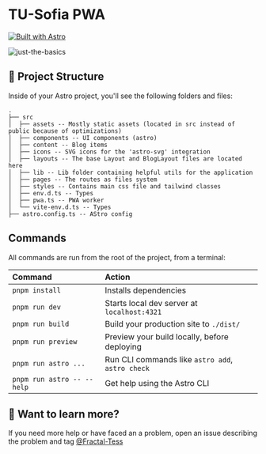 # TU-Sofia PWA

[![Built with Astro](https://astro.badg.es/v2/built-with-astro/medium.svg)](https://astro.build)

![just-the-basics](https://forgejo.0x7ff.xyz/Fractal-Tess/Tu-Sofia-PWA/raw/branch/main/.github/application.webp)

## 🚀 Project Structure

Inside of your Astro project, you'll see the following folders and files:

```text
.
├── src
│  ├── assets -- Mostly static assets (located in src instead of public because of optimizations)
│  ├── components -- UI components (astro)
│  ├── content -- Blog items
│  ├── icons -- SVG icons for the 'astro-svg' integration
│  ├── layouts -- The base Layout and BlogLayout files are located here
│  ├── lib -- Lib folder containing helpful utils for the application
│  ├── pages -- The routes as files system
│  ├── styles -- Contains main css file and tailwind classes
│  ├── env.d.ts -- Types
│  ├── pwa.ts -- PWA worker
│  └── vite-env.d.ts -- Types
├── astro.config.ts -- AStro config
```

## Commands

All commands are run from the root of the project, from a terminal:

| Command                    | Action                                           |
| :------------------------- | :----------------------------------------------- |
| `pnpm install`             | Installs dependencies                            |
| `pnpm run dev`             | Starts local dev server at `localhost:4321`      |
| `pnpm run build`           | Build your production site to `./dist/`          |
| `pnpm run preview`         | Preview your build locally, before deploying     |
| `pnpm run astro ...`       | Run CLI commands like `astro add`, `astro check` |
| `pnpm run astro -- --help` | Get help using the Astro CLI                     |

## 👀 Want to learn more?

If you need more help or have faced an a problem, open an issue describing the problem and tag [@Fractal-Tess](https://github.com/Fractal-Tess)
